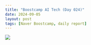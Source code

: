 ```yaml
---
title: "Boostcamp AI Tech (Day 024)"
date: 2024-09-05
layout: post
tags: [Naver Boostcamp, daily report]
---
```


![](https://velog.velcdn.com/images/boyamie_/post/548b19c8-7ef8-4c08-b4b2-477b942c8b1f/image.png)
